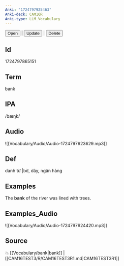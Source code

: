 ```yaml
---
Anki: "1724797925463"
Anki-deck: CAM16R
Anki-type: LLM_Vocabulary
---
```

<button class="anki-btn-open">Open</button> | <button class="anki-btn-update">Update</button> | <button class="anki-btn-delete">Delete</button>

## Id
1724797865151
## Term
bank
## IPA
 /bæŋk/
## Audio
 ![[Vocabulary/Audio/Audio-1724797923629.mp3]]

## Def
 danh từ |bờ, dãy, ngân hàng 
## Examples
The **bank** of the river was lined with trees.

## Examples_Audio
![[Vocabulary/Audio/Audio-1724797924420.mp3]]
## Source
💥 [[Vocabulary/bank|bank]] |  [[CAM16TEST3/R/CAM16TEST3R1.md|CAM16TEST3R1]]